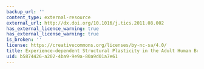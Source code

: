 ```yaml
---
backup_url: ''
content_type: external-resource
external_url: http://dx.doi.org/10.1016/j.tics.2011.08.002
has_external_licence_warning: true
has_external_license_warning: true
is_broken: ''
license: https://creativecommons.org/licenses/by-nc-sa/4.0/
title: Experience-dependent Structural Plasticity in the Adult Human Brain
uid: b5874426-a202-4ba9-9e9a-80a9d01a7e61
---
```

